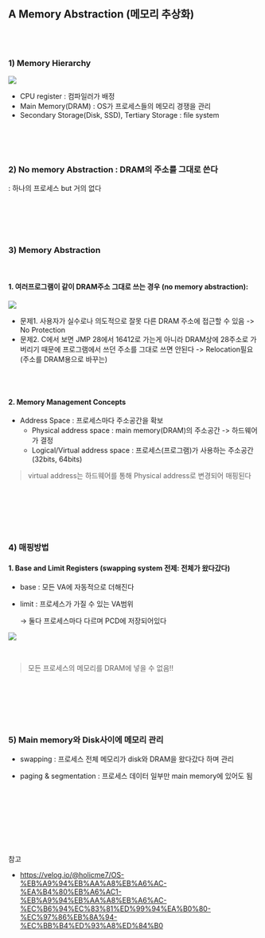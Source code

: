 ## A Memory Abstraction (메모리 추상화)

</br></br>

### 1) Memory Hierarchy

![](https://s3.us-west-2.amazonaws.com/secure.notion-static.com/37c202a4-6e7c-40cc-aea0-4de847bc839e/%E1%84%89%E1%85%B3%E1%84%8F%E1%85%B3%E1%84%85%E1%85%B5%E1%86%AB%E1%84%89%E1%85%A3%E1%86%BA_2021-11-06_%E1%84%8B%E1%85%A9%E1%84%92%E1%85%AE_7.37.31.png?X-Amz-Algorithm=AWS4-HMAC-SHA256&X-Amz-Content-Sha256=UNSIGNED-PAYLOAD&X-Amz-Credential=AKIAT73L2G45EIPT3X45%2F20220321%2Fus-west-2%2Fs3%2Faws4_request&X-Amz-Date=20220321T122636Z&X-Amz-Expires=86400&X-Amz-Signature=947a11e5e5c768ce88ced1da5e7ecd43aef6566663dd4b88ddbf6c353349a7ef&X-Amz-SignedHeaders=host&response-content-disposition=filename%20%3D%22%25E1%2584%2589%25E1%2585%25B3%25E1%2584%258F%25E1%2585%25B3%25E1%2584%2585%25E1%2585%25B5%25E1%2586%25AB%25E1%2584%2589%25E1%2585%25A3%25E1%2586%25BA%25202021-11-06%2520%25E1%2584%258B%25E1%2585%25A9%25E1%2584%2592%25E1%2585%25AE%25207.37.31.png%22&x-id=GetObject)

- CPU register : 컴파일러가 배정
- Main Memory(DRAM) : OS가 프로세스들의 메모리 경쟁을 관리
- Secondary Storage(Disk, SSD), Tertiary Storage : file system

</br></br></br>

### 2) No memory Abstraction : DRAM의 주소를 그대로 쓴다 
: 하나의 프로세스 but 거의 없다 

</br></br></br></br>

### 3) Memory Abstraction

</br>

#### 1. 여러프로그램이 같이 DRAM주소 그대로 쓰는 경우 (no memory abstraction):

![](https://blog.kakaocdn.net/dn/lOywx/btqLXSCuAOl/LPTpOXdK639DBymXRI6Pq1/img.png)

- 문제1. 사용자가 실수로나 의도적으로 잘못 다른 DRAM 주소에 접근할 수 있음 -> No Protection
- 문제2. C에서 보면 JMP 28에서 16412로 가는게 아니라 DRAM상에 28주소로 가버리기 때문에 프로그램에서 쓰던 주소를 그대로 쓰면 안된다 -> Relocation필요 (주소를 DRAM용으로 바꾸는)
  
</br></br>

#### 2. Memory Management Concepts
- Address Space : 프로세스마다 주소공간을 확보
  - Physical address space : main memory(DRAM)의 주소공간 -> 하드웨어가 결정
  - Logical/Virtual address space : 프로세스(프로그램)가 사용하는 주소공간(32bits, 64bits)

> virtual address는 하드웨어를 통해 Physical address로 변경되어 매핑된다

</br></br></br></br></br>

### 4) 매핑방법

#### 1. Base and Limit Registers (swapping system 전제: 전체가 왔다갔다)
- base : 모든 VA에 자동적으로 더해진다
- limit : 프로세스가 가질 수 있는 VA범위
    
    → 둘다 프로세스마다 다르며 PCD에 저장되어있다

![](https://www.notion.so/image/https%3A%2F%2Fs3-us-west-2.amazonaws.com%2Fsecure.notion-static.com%2F10f4800d-214e-411a-b3dc-4ec928a883bc%2F%E1%84%89%E1%85%B3%E1%84%8F%E1%85%B3%E1%84%85%E1%85%B5%E1%86%AB%E1%84%89%E1%85%A3%E1%86%BA_2021-11-06_%E1%84%8B%E1%85%A9%E1%84%92%E1%85%AE_8.04.16.png?table=block&id=17035c3f-0b4f-4289-a766-d35f136fe075&spaceId=4d9d3b27-bb1b-411b-a1a8-7cb1102cd8b0&width=2000&userId=f780b332-6c42-48fa-a9a1-d8836ed7aec7&cache=v2)


</br>

> 모든 프로세스의 메모리를 DRAM에 넣을 수 없음!!

</br></br></br></br></br>

### 5) Main memory와 Disk사이에 메모리 관리

- swapping : 프로세스 전체 메모리가 disk와 DRAM을 왔다갔다 하며 관리

- paging & segmentation : 프로세스 데이터 일부만 main memory에 있어도 됨

</br></br></br></br></br></br></br>

참고 
- https://velog.io/@holicme7/OS-%EB%A9%94%EB%AA%A8%EB%A6%AC-%EA%B4%80%EB%A6%AC1-%EB%A9%94%EB%AA%A8%EB%A6%AC-%EC%B6%94%EC%83%81%ED%99%94%EA%B0%80-%EC%97%86%EB%8A%94-%EC%BB%B4%ED%93%A8%ED%84%B0
  